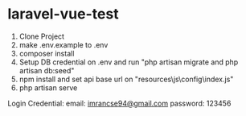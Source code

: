 # laravel-vue-test
1. Clone Project
2. make .env.example to .env
3. composer install
4. Setup DB credential on .env and run "php artisan migrate and php artisan db:seed"
5. npm install and set api base url on "resources\js\config\index.js"
6. php artisan serve

Login Credential:
email: imrancse94@gmail.com
password: 123456

